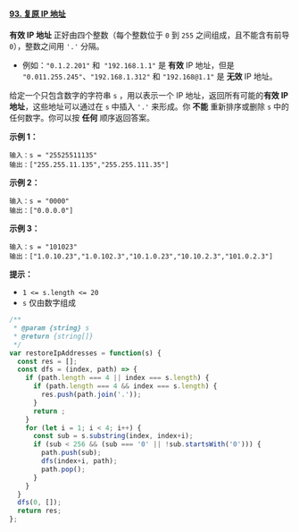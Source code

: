 #### [93. 复原 IP 地址](https://leetcode.cn/problems/restore-ip-addresses/)

**有效 IP 地址** 正好由四个整数（每个整数位于 `0` 到 `255` 之间组成，且不能含有前导 `0`），整数之间用 `'.'` 分隔。

- 例如：`"0.1.2.201"` 和` "192.168.1.1"` 是 **有效** IP 地址，但是 `"0.011.255.245"`、`"192.168.1.312"` 和 `"192.168@1.1"` 是 **无效** IP 地址。

给定一个只包含数字的字符串 `s` ，用以表示一个 IP 地址，返回所有可能的**有效 IP 地址**，这些地址可以通过在 `s` 中插入 `'.'` 来形成。你 **不能** 重新排序或删除 `s` 中的任何数字。你可以按 **任何** 顺序返回答案。

 

**示例 1：**

```
输入：s = "25525511135"
输出：["255.255.11.135","255.255.111.35"]
```

**示例 2：**

```
输入：s = "0000"
输出：["0.0.0.0"]
```

**示例 3：**

```
输入：s = "101023"
输出：["1.0.10.23","1.0.102.3","10.1.0.23","10.10.2.3","101.0.2.3"]
```

 

**提示：**

- `1 <= s.length <= 20`
- `s` 仅由数字组成

```js
/**
 * @param {string} s
 * @return {string[]}
 */
var restoreIpAddresses = function(s) {
  const res = [];
  const dfs = (index, path) => {
    if (path.length === 4 || index === s.length) {
      if (path.length === 4 && index === s.length) {
        res.push(path.join('.'));
      }
      return ;
    }
    for (let i = 1; i < 4; i++) {
      const sub = s.substring(index, index+i);
      if (sub < 256 && (sub === '0' || !sub.startsWith('0'))) {
        path.push(sub);
        dfs(index+i, path);
        path.pop();
      }
    }
  }
  dfs(0, []);
  return res;
};
```

